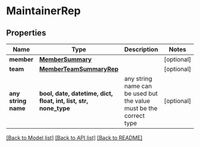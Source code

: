 # MaintainerRep


## Properties
Name | Type | Description | Notes
------------ | ------------- | ------------- | -------------
**member** | [**MemberSummary**](MemberSummary.md) |  | [optional] 
**team** | [**MemberTeamSummaryRep**](MemberTeamSummaryRep.md) |  | [optional] 
**any string name** | **bool, date, datetime, dict, float, int, list, str, none_type** | any string name can be used but the value must be the correct type | [optional]

[[Back to Model list]](../README.md#documentation-for-models) [[Back to API list]](../README.md#documentation-for-api-endpoints) [[Back to README]](../README.md)


